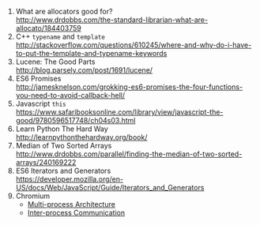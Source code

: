 1. What are allocators good for?  
   http://www.drdobbs.com/the-standard-librarian-what-are-allocato/184403759
2. C++ `typename` and `template`  
   http://stackoverflow.com/questions/610245/where-and-why-do-i-have-to-put-the-template-and-typename-keywords
3. Lucene: The Good Parts  
   http://blog.parsely.com/post/1691/lucene/
4. ES6 Promises  
   http://jamesknelson.com/grokking-es6-promises-the-four-functions-you-need-to-avoid-callback-hell/
5. Javascript `this`  
   https://www.safaribooksonline.com/library/view/javascript-the-good/9780596517748/ch04s03.html
6. Learn Python The Hard Way  
   http://learnpythonthehardway.org/book/
7. Median of Two Sorted Arrays  
   http://www.drdobbs.com/parallel/finding-the-median-of-two-sorted-arrays/240169222
8. ES6 Iterators and Generators  
   https://developer.mozilla.org/en-US/docs/Web/JavaScript/Guide/Iterators_and_Generators
9. Chromium
   * [Multi-process Architecture](https://www.chromium.org/developers/design-documents/multi-process-architecture)
   * [Inter-process Communication](https://www.chromium.org/developers/design-documents/inter-process-communication)
